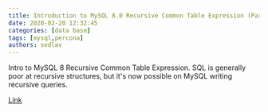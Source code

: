 ```yaml
---
title: Introduction to MySQL 8.0 Recursive Common Table Expression (Part 2) - Percona Database Performance Blog
date: 2020-02-20 12:32:45
categories: [data base]
tags: [mysql,percona]
authors: sedlav
---
```


Intro to MySQL 8 Recursive Common Table Expression. SQL is generally poor at recursive structures, but it's now possible on MySQL writing recursive queries.

[Link](https://www.percona.com/blog/2020/02/13/introduction-to-mysql-8-0-recursive-common-table-expression-part-2/)
